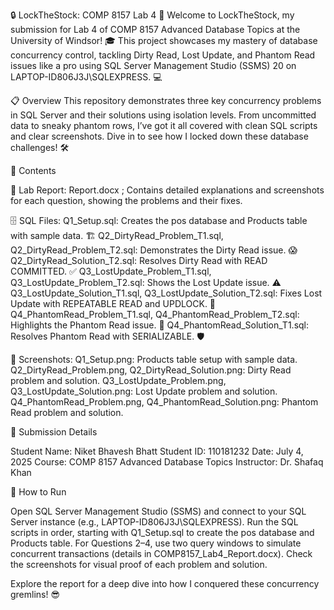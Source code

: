 🔒 LockTheStock: COMP 8157 Lab 4 🚀
Welcome to LockTheStock, my submission for Lab 4 of COMP 8157 Advanced Database Topics at the University of Windsor! 🎓 This project showcases my mastery of database concurrency control, tackling Dirty Read, Lost Update, and Phantom Read issues like a pro using SQL Server Management Studio (SSMS) 20 on LAPTOP-ID806J3J\SQLEXPRESS. 💻


📋 Overview
This repository demonstrates three key concurrency problems in SQL Server and their solutions using isolation levels. From uncommitted data to sneaky phantom rows, I’ve got it all covered with clean SQL scripts and clear screenshots. Dive in to see how I locked down these database challenges! 🛠️


📂 Contents


📄 Lab Report: Report.docx ; Contains detailed explanations and screenshots for each question, showing the problems and their fixes.


🗄️ SQL Files:
Q1_Setup.sql: Creates the pos database and Products table with sample data. 🏗️
Q2_DirtyRead_Problem_T1.sql, Q2_DirtyRead_Problem_T2.sql: Demonstrates the Dirty Read issue. 😱
Q2_DirtyRead_Solution_T2.sql: Resolves Dirty Read with READ COMMITTED. ✅
Q3_LostUpdate_Problem_T1.sql, Q3_LostUpdate_Problem_T2.sql: Shows the Lost Update issue. ⚠️
Q3_LostUpdate_Solution_T1.sql, Q3_LostUpdate_Solution_T2.sql: Fixes Lost Update with REPEATABLE READ and UPDLOCK. 🔐
Q4_PhantomRead_Problem_T1.sql, Q4_PhantomRead_Problem_T2.sql: Highlights the Phantom Read issue. 👻
Q4_PhantomRead_Solution_T1.sql: Resolves Phantom Read with SERIALIZABLE. 🛡️



📸 Screenshots:
Q1_Setup.png: Products table setup with sample data.
Q2_DirtyRead_Problem.png, Q2_DirtyRead_Solution.png: Dirty Read problem and solution.
Q3_LostUpdate_Problem.png, Q3_LostUpdate_Solution.png: Lost Update problem and solution.
Q4_PhantomRead_Problem.png, Q4_PhantomRead_Solution.png: Phantom Read problem and solution.




📝 Submission Details

Student Name: Niket Bhavesh Bhatt
Student ID: 110181232
Date: July 4, 2025
Course: COMP 8157 Advanced Database Topics
Instructor: Dr. Shafaq Khan

🚀 How to Run

Open SQL Server Management Studio (SSMS) and connect to your SQL Server instance (e.g., LAPTOP-ID806J3J\SQLEXPRESS).
Run the SQL scripts in order, starting with Q1_Setup.sql to create the pos database and Products table.
For Questions 2–4, use two query windows to simulate concurrent transactions (details in COMP8157_Lab4_Report.docx).
Check the screenshots for visual proof of each problem and solution.

Explore the report for a deep dive into how I conquered these concurrency gremlins! 😎
